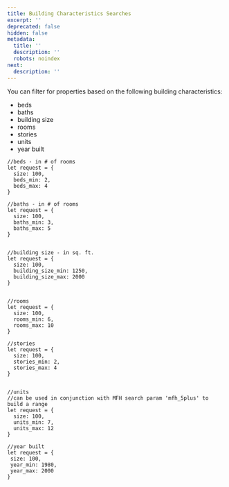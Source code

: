 ```yaml
---
title: Building Characteristics Searches
excerpt: ''
deprecated: false
hidden: false
metadata:
  title: ''
  description: ''
  robots: noindex
next:
  description: ''
---
```

You can filter for properties based on the following building characteristics:

* beds
* baths
* building size
* rooms
* stories
* units
* year built

```
//beds - in # of rooms
let request = {
  size: 100,
  beds_min: 2,
  beds_max: 4
}

//baths - in # of rooms
let request = {
  size: 100,
  baths_min: 3,
  baths_max: 5
}


//building size - in sq. ft.
let request = {
  size: 100,
  building_size_min: 1250,
  building_size_max: 2000
}


//rooms
let request = {
  size: 100,
  rooms_min: 6,
  rooms_max: 10
}

//stories
let request = {
  size: 100,
  stories_min: 2,
  stories_max: 4
}


//units 
//can be used in conjunction with MFH search param 'mfh_5plus' to build a range
let request = {
  size: 100,
  units_min: 7,
  units_max: 12
}

//year built
let request = {
 size: 100,
 year_min: 1980,
 year_max: 2000
}







```
